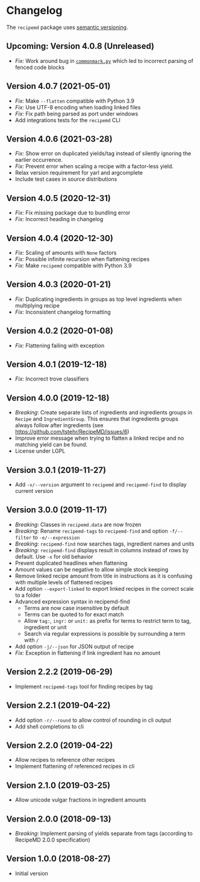 # Changelog

The `recipemd` package uses [semantic versioning](https://semver.org).

## Upcoming: Version 4.0.8 (Unreleased)

- *Fix:* Work around bug in [`commonmark.py`](https://github.com/readthedocs/commonmark.py) which led to incorrect 
  parsing of fenced code blocks


## Version 4.0.7 (2021-05-01)

- *Fix:* Make `--flatten` compatible with Python 3.9
- *Fix:* Use UTF-8 encoding when loading linked files
- *Fix:* Fix path being parsed as port under windows
- Add integrations tests for the `recipemd` CLI


## Version 4.0.6 (2021-03-28)

- *Fix:* Show error on duplicated yields/tag instead of silently ignoring the earlier occurrence.
- *Fix:* Prevent error when scaling a recipe with a factor-less yield. 
- Relax version requirement for yarl and argcomplete
- Include test cases in source distributions 


## Version 4.0.5 (2020-12-31)

- *Fix:* Fix missing package due to bundling error
- *Fix:* Incorrect heading in changelog


## Version 4.0.4 (2020-12-30)

- *Fix:* Scaling of amounts with `None` factors
- *Fix:* Possible infinite recursion when flattening recipes
- *Fix:* Make `recipemd` compatible with Python 3.9 


## Version 4.0.3 (2020-01-21)

- *Fix:* Duplicating ingredients in groups as top level ingredients when multiplying recipe
- *Fix:* Inconsistent changelog formatting


## Version 4.0.2 (2020-01-08)

- *Fix:* Flattening failing with exception


## Version 4.0.1 (2019-12-18)

- *Fix:* Incorrect trove classifiers


## Version 4.0.0 (2019-12-18)

- *Breaking*: Create separate lists of ingredients and ingredients groups in `Recipe` and `IngredientGroup`. This 
  ensures that ingredients groups always follow after ingredients (see https://github.com/tstehr/RecipeMD/issues/6)
- Improve error message when trying to flatten a linked recipe and no matching yield can be found.
- License under LGPL


## Version 3.0.1 (2019-11-27)

- Add `-v/--version` argument to `recipemd` and `recipemd-find` to display current version


## Version 3.0.0 (2019-11-17)

- *Breaking:* Classes in `recipemd.data` are now frozen
- *Breaking:* Rename `recipemd-tags` to `recipemd-find` and option  `-f/--filter` to `-e/--expression`
- *Breaking:* `recipemd-find` now searches tags, ingredient names and units
- *Breaking:* `recipemd-find` displays result in columns instead of rows by default. Use `-x` for old behavior
- Prevent duplicated headlines when flattening
- Amount values can be negative to allow simple stock keeping
- Remove linked recipe amount from title in instructions as it is confusing with multiple levels of flattened recipes
- Add option `--export-linked` to export linked recipes in the correct scale to a folder 
- Advanced expression syntax in recipemd-find
    - Terms are now case insensitive by default
    - Terms can be quoted to for exact match
    - Allow `tag:`, `ingr:` or `unit:` as prefix for terms to restrict term to tag, ingredient or unit
    - Search via regular expressions is possible by surrounding a term with `/`
- Add option `-j/--json` for JSON output of recipe
- *Fix:* Exception in flattening if link ingredient has no amount


## Version 2.2.2 (2019-06-29)

- Implement `recipemd-tags` tool for finding recipes by tag


## Version 2.2.1 (2019-04-22)

- Add option `-r/--round` to allow control of rounding in cli output
- Add shell completions to cli


## Version 2.2.0 (2019-04-22)

- Allow recipes to reference other recipes
- Implement flattening of referenced recipes in cli


## Version 2.1.0 (2019-03-25)

- Allow unicode vulgar fractions in ingredient amounts


## Version 2.0.0 (2018-09-13)

- *Breaking:* Implement parsing of yields separate from tags (according to RecipeMD 2.0.0 specification)


## Version 1.0.0 (2018-08-27)

- Initial version
